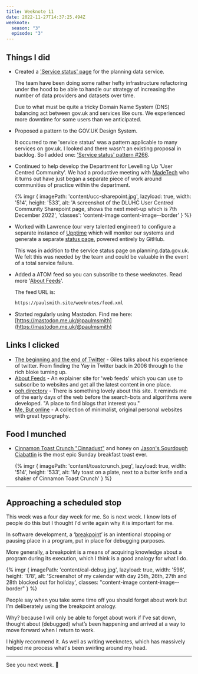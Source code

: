```yaml
---
title: Weeknote 11
date: 2022-11-27T14:37:25.494Z
weeknote:
  season: "3"
  episode: "3"
---
```


## Things I did

- Created a ['Service status' page](https://www.planning.data.gov.uk/service-status) for the planning data service.

  The team have been doing some rather hefty infrastructure refactoring under the hood to be able to handle our strategy of increasing the number of data providers and datasets over time.

  Due to what must be quite a tricky Domain Name System (DNS) balancing act between gov.uk and services like ours. We experienced more downtime for some users than we anticipated.

- Proposed a pattern to the GOV.UK Design System.

  It occurred to me 'service status' was a pattern applicable to many services on gov.uk. I looked and there wasn't an existing proposal in backlog. So I added one: ['Service status' pattern #266](https://github.com/alphagov/govuk-design-system-backlog/issues/266).

- Continued to help develop the Department for Levelling Up 'User Centred Community'. We had a productive meeting with [MadeTech](https://madetech.com) who it turns out have just began a separate piece of work around communities of practice within the department.

  {% imgr { imagePath: 'content/ucc-sharepoint.jpg', lazyload: true, width: '514', height: '533', alt: 'A screenshot of the DLUHC User Centred Community Sharepoint page, shows the next meet-up which is 7th December 2022', 'classes': 'content-image content-image--border' } %}

- Worked with Lawrence (our very talented engineer) to configure a separate instance of [Upptime](https://upptime.js.org/) which will monitor our systems and generate a separate [status page](https://service-status.planning.data.gov.uk/), powered entirely by GitHub.

  This was in addition to the service status page on planning.data.gov.uk. We felt this was needed by the team and could be valuable in the event of a total service failure.

- Added a ATOM feed so you can subscribe to these weeknotes. Read more '[About Feeds](https://aboutfeeds.com/)'.

  The feed URL is:

  ```html
  https://paulsmith.site/weeknotes/feed.xml
  ```

- Started regularly using Mastodon. Find me here: [https://mastodon.me.uk/@paulmsmith](https://mastodon.me.uk/@paulmsmith)

## Links I clicked

- [The beginning and the end of Twitter](https://gilest.org/end-twitter.html) - Giles talks about his experience of twitter. From finding the Yay in Twitter back in 2006 through to the rich bloke turning up.
- [About Feeds](https://aboutfeeds.com/) - An explainer site for 'web feeds' which you can use to subscribe to websites and get all the latest content in one place.
- [ooh.directory](https://ooh.directory/) - There is something lovely about this site. It reminds me of the early days of the web before the search-bots and algorithms were developed. "A place to find blogs that interest you."
- [Me, But online](https://www.mebut.online/) - A collection of minimalist, original personal websites with great typography.

## Food I munched

- [Cinnamon Toast Crunch "Cinnadust"](https://www.cerealkillercafe.co.uk/products/cinnadust) and honey on [Jason's Sourdough Ciabattin](https://www.jasonssourdough.co.uk/pages/ciabattin) is the most epic Sunday breakfast toast ever.

  {% imgr { imagePath: 'content/toastcrunch.jpeg', lazyload: true, width: '514', height: '533', alt: 'My toast on a plate, next to a butter knife and a shaker of Cinnamon Toast Crunch' } %}

---

## Approaching a scheduled stop

This week was a four day week for me. So is next week. I know lots of people do this but I thought I'd write again why it is important for me.

In software development, a ‘[breakpoint](https://en.wikipedia.org/wiki/Breakpoint)’ is an intentional stopping or pausing place in a program, put in place for debugging purposes.

More generally, a breakpoint is a means of acquiring knowledge about a program during its execution, which I think is a good analogy for what I do.

{% imgr { imagePath: 'content/cal-debug.jpg', lazyload: true, width: '598', height: '178', alt: 'Screenshot of my calendar with day 25th, 26th, 27th and 28th blocked out for holiday', classes: "content-image content-image--border" } %}

People say when you take some time off you should forget about work but I’m deliberately using the breakpoint analogy.

Why? because I will only be able to forget about work if I’ve sat down, thought about (debugged) what’s been happening and arrived at a way to move forward when I return to work.

I highly recommend it. As well as writing weeknotes, which has massively helped me process what's been swirling around my head.

---

See you next week. 👋
